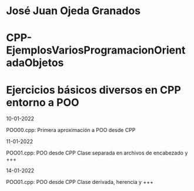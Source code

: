 # José Juan Ojeda Granados
# CPP-EjemplosVariosProgramacionOrientadaObjetos
# Ejercicios básicos diversos en CPP entorno a POO

10-01-2022

POO00.cpp: Primera aproximación a POO desde CPP

11-01-2022

POO01.cpp: POO desde CPP Clase separada en archivos de encabezado y +++

14-01-2022

POO01.cpp: POO desde CPP Clase derivada, herencia y +++

